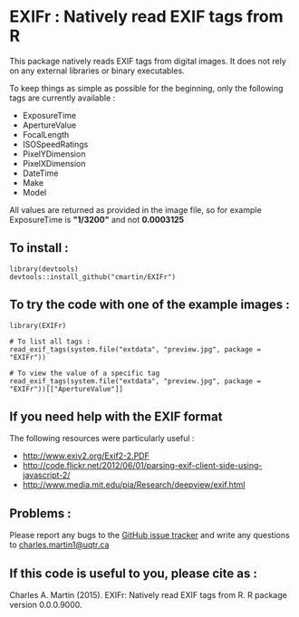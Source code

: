 # EXIFr : Natively read EXIF tags from R

This package natively reads EXIF tags from digital images. It does not rely on any external libraries or binary executables.

To keep things as simple as possible for the beginning, only the following tags are currently available :

* ExposureTime
* ApertureValue
* FocalLength
* ISOSpeedRatings
* PixelYDimension
* PixelXDimension
* DateTime
* Make
* Model

All values are returned as provided in the image file, so for example ExposureTime is **"1/3200"** and not **0.0003125**


## To install : 
```{r}
library(devtools)
devtools::install_github("cmartin/EXIFr")
```

## To try the code with one of the example images : 
```{r}
library(EXIFr)

# To list all tags : 
read_exif_tags(system.file("extdata", "preview.jpg", package = "EXIFr"))

# To view the value of a specific tag
read_exif_tags(system.file("extdata", "preview.jpg", package = "EXIFr"))[["ApertureValue"]]

```

## If you need help with the EXIF format
The following resources were particularly useful :

* http://www.exiv2.org/Exif2-2.PDF
* http://code.flickr.net/2012/06/01/parsing-exif-client-side-using-javascript-2/
* http://www.media.mit.edu/pia/Research/deepview/exif.html

## Problems : 
Please report any bugs to the [GitHub issue tracker](https://github.com/cmartin/EXIFr/issues) and write any questions to <charles.martin1@uqtr.ca>

## If this code is useful to you, please cite as : 
Charles A. Martin (2015). EXIFr: Natively read EXIF tags from R. R package version 0.0.0.9000.
